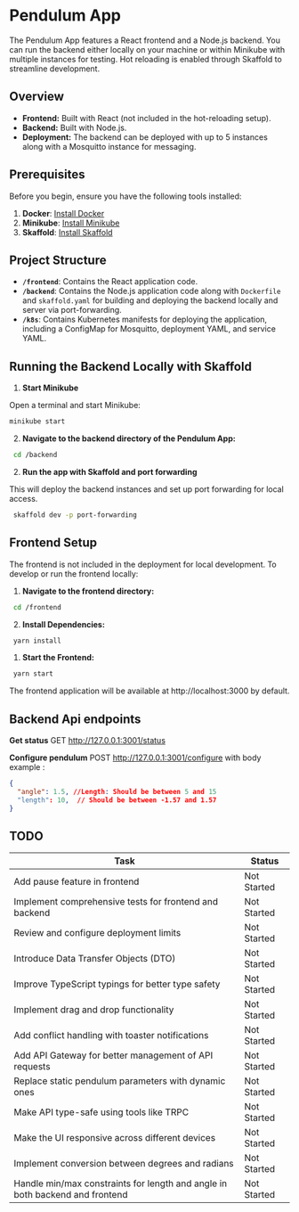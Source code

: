 # Pendulum App

The Pendulum App features a React frontend and a Node.js backend. You can run the backend either locally on your machine or within Minikube with multiple instances for testing. Hot reloading is enabled through Skaffold to streamline development.

## Overview

- **Frontend:** Built with React (not included in the hot-reloading setup).
- **Backend:** Built with Node.js.
- **Deployment:** The backend can be deployed with up to 5 instances along with a Mosquitto instance for messaging.

## Prerequisites

Before you begin, ensure you have the following tools installed:

1. **Docker**: [Install Docker](https://docs.docker.com/get-docker/)
2. **Minikube**: [Install Minikube](https://minikube.sigs.k8s.io/docs/start/)
3. **Skaffold**: [Install Skaffold](https://skaffold.dev/docs/install/)

## Project Structure

- **`/frontend`**: Contains the React application code.
- **`/backend`**: Contains the Node.js application code along with `Dockerfile` and `skaffold.yaml` for building and deploying the backend locally and server via port-forwarding.
- **`/k8s`**: Contains Kubernetes manifests for deploying the application, including a ConfigMap for Mosquitto, deployment YAML, and service YAML.

## Running the Backend Locally with Skaffold

1. **Start Minikube**

Open a terminal and start Minikube:

```sh
minikube start
```

2. **Navigate to the backend directory of the Pendulum App:**

```sh
 cd /backend
```

2. **Run the app with Skaffold and port forwarding**

This will deploy the backend instances and set up port forwarding for local access.

```sh
 skaffold dev -p port-forwarding
```

## Frontend Setup

The frontend is not included in the deployment for local development. To develop or run the frontend locally:

1. **Navigate to the frontend directory:**

```sh
 cd /frontend
```

2. **Install Dependencies:**

```sh
 yarn install
```

1. **Start the Frontend:**

```sh
 yarn start
```

The frontend application will be available at http://localhost:3000 by default.

## Backend Api endpoints

**Get status**
GET http://127.0.0.1:3001/status

**Configure pendulum**
POST http://127.0.0.1:3001/configure with body example :

```JSON
{
  "angle": 1.5, //Length: Should be between 5 and 15
  "length": 10,  // Should be between -1.57 and 1.57
}
```

## TODO

| Task                                                                         | Status      |
| ---------------------------------------------------------------------------- | ----------- |
| Add pause feature in frontend                                                | Not Started |
| Implement comprehensive tests for frontend and backend                       | Not Started |
| Review and configure deployment limits                                       | Not Started |
| Introduce Data Transfer Objects (DTO)                                        | Not Started |
| Improve TypeScript typings for better type safety                            | Not Started |
| Implement drag and drop functionality                                        | Not Started |
| Add conflict handling with toaster notifications                             | Not Started |
| Add API Gateway for better management of API requests                        | Not Started |
| Replace static pendulum parameters with dynamic ones                         | Not Started |
| Make API type-safe using tools like TRPC                                     | Not Started |
| Make the UI responsive across different devices                              | Not Started |
| Implement conversion between degrees and radians                             | Not Started |
| Handle min/max constraints for length and angle in both backend and frontend | Not Started |
